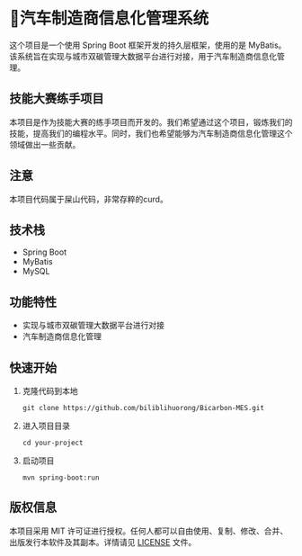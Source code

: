 # 🚗汽车制造商信息化管理系统

这个项目是一个使用 Spring Boot 框架开发的持久层框架，使用的是 MyBatis。该系统旨在实现与城市双碳管理大数据平台进行对接，用于汽车制造商信息化管理。

## 技能大赛练手项目

本项目是作为技能大赛的练手项目而开发的。我们希望通过这个项目，锻炼我们的技能，提高我们的编程水平。同时，我们也希望能够为汽车制造商信息化管理这个领域做出一些贡献。
## 注意
本项目代码属于屎山代码，非常存粹的curd。
## 技术栈

- Spring Boot
- MyBatis
- MySQL

## 功能特性

- 实现与城市双碳管理大数据平台进行对接
- 汽车制造商信息化管理

## 快速开始

1. 克隆代码到本地

   ```
   git clone https://github.com/biliblihuorong/Bicarbon-MES.git
   ```

2. 进入项目目录

   ```
   cd your-project
   ```

3. 启动项目

   ```
   mvn spring-boot:run
   ```

## 版权信息

本项目采用 MIT 许可证进行授权。任何人都可以自由使用、复制、修改、合并、出版发行本软件及其副本。详情请见 [LICENSE](./LICENSE) 文件。
